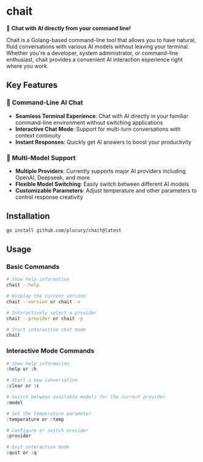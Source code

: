 # chait

🤖 **Chat with AI directly from your command line!**

Chait is a Golang-based command-line tool that allows you to have natural, fluid conversations with various AI models without leaving your terminal. Whether you're a developer, system administrator, or command-line enthusiast, chait provides a convenient AI interaction experience right where you work.

## Key Features

### 💬 Command-Line AI Chat
- **Seamless Terminal Experience**: Chat with AI directly in your familiar command-line environment without switching applications
- **Interactive Chat Mode**: Support for multi-turn conversations with context continuity
- **Instant Responses**: Quickly get AI answers to boost your productivity

### 🔄 Multi-Model Support
- **Multiple Providers**: Currently supports major AI providers including OpenAI, Deepseek, and more
- **Flexible Model Switching**: Easily switch between different AI models
- **Customizable Parameters**: Adjust temperature and other parameters to control response creativity

## Installation

```bash
go install github.com/plucury/chait@latest
```

## Usage

### Basic Commands

```bash
# Show help information
chait --help

# Display the current version
chait --version or chait -v

# Interactively select a provider
chait --provider or chait -p

# Start interactive chat mode
chait
```

### Interactive Mode Commands

```bash
# Show help information
:help or :h

# Start a new conversation
:clear or :c

# Switch between available models for the current provider
:model

# Set the temperature parameter
:temperature or :temp

# Configure or switch provider
:provider

# Exit interactive mode
:quit or :q
```
